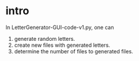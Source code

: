 # intro
In LetterGenerator-GUI-code-v1.py, one can
1. generate random letters.
2. create new files with generated letters.
3. determine the number of files to generated files.
